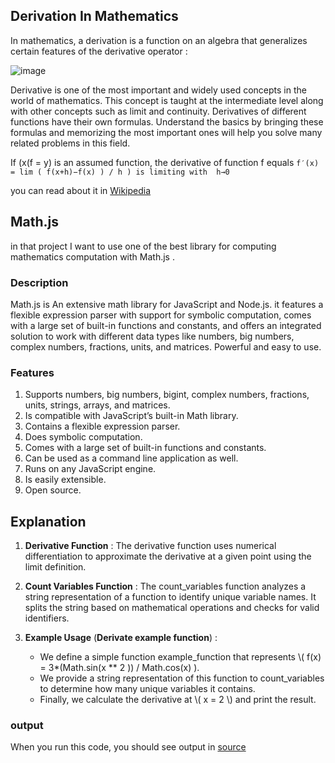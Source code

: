 ## Derivation In Mathematics 

In mathematics, a derivation is a function on an algebra that generalizes certain features of the derivative operator : 

![image](https://github.com/user-attachments/assets/5647eec7-3b91-4981-a003-b11406f66c6c)


Derivative is one of the most important and widely used concepts in the world of mathematics. This concept is taught at the intermediate level along with other concepts such as limit and continuity. Derivatives of different functions have their own formulas. Understand the basics by bringing these formulas and memorizing the most important ones will help you solve many related problems in this field.


If (x(f = y) is an assumed function, the derivative of function f equals 
` f′(x) = lim ( f(x+h)−f(x) ) / h ) is limiting with  h→0 `

you can read about it in [Wikipedia](https://en.wikipedia.org/wiki/Differentiation_rules)

## Math.js 
in that project I want to use one of the best library for computing mathematics computation with Math.js .
### Description
Math.js is An extensive math library for JavaScript and Node.js.
it features a flexible expression parser with support for symbolic computation, comes with a large set of built-in functions and constants, and offers an integrated solution to work with different data types like numbers, big numbers, complex numbers, fractions, units, and matrices. Powerful and easy to use.


### Features 
1. Supports numbers, big numbers, bigint, complex numbers, fractions, units, strings, arrays, and matrices.
2. Is compatible with JavaScript’s built-in Math library.
3. Contains a flexible expression parser.
4. Does symbolic computation.
5. Comes with a large set of built-in functions and constants.
6. Can be used as a command line application as well.
7. Runs on any JavaScript engine.
8. Is easily extensible.
9. Open source.


## Explanation 
1. __Derivative Function__ : The derivative function uses numerical differentiation to approximate the derivative at a given point using the limit definition.

2. __Count Variables Function__ : The count_variables function analyzes a string representation of a function to identify unique variable names. It splits the string based on mathematical operations and checks for valid identifiers.

3. __Example Usage__ (__Derivate example function__) :
   - We define a simple function example_function that represents \\( f(x) =  3*(Math.sin(x ** 2 )) / Math.cos(x) ).
   - We provide a string representation of this function to count_variables to determine how many unique variables it contains.
   - Finally, we calculate the derivative at \\( x = 2 \\) and print the result.

### output 
When you run this code, you should see output in [source]()
